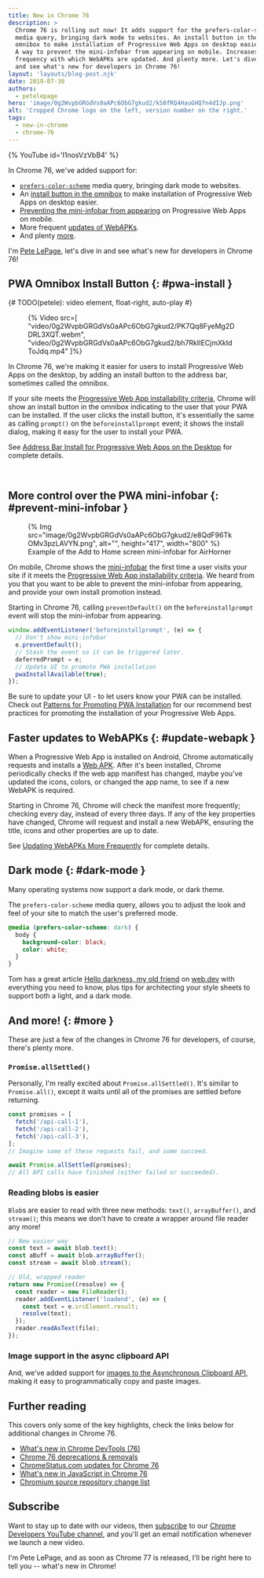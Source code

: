 ```yaml
---
title: New in Chrome 76
description: >
  Chrome 76 is rolling out now! It adds support for the prefers-color-scheme
  media query, bringing dark mode to websites. An install button in the
  omnibox to make installation of Progressive Web Apps on desktop easier.
  A way to prevent the mini-infobar from appearing on mobile. Increases the
  frequency with which WebAPKs are updated. And plenty more. Let's dive in
  and see what's new for developers in Chrome 76!
layout: 'layouts/blog-post.njk'
date: 2019-07-30
authors:
  - petelepage
hero: 'image/0g2WvpbGRGdVs0aAPc6ObG7gkud2/kS8fRQ4HauGHQ7n4dIJp.png'
alt: 'Cropped Chrome logo on the left, version number on the right.'
tags:
  - new-in-chrome
  - chrome-76
---
```


{% YouTube id='I1nosVzVbB4' %}

In Chrome 76, we've added support for:

* [`prefers-color-scheme`](#dark-mode) media query, bringing dark mode to
  websites.
* An [install button in the omnibox](#pwa-install) to make installation of
  Progressive Web Apps on desktop easier.
* [Preventing the mini-infobar from appearing](#prevent-mini-infobar) on
  Progressive Web Apps on mobile.
* More frequent [updates of WebAPKs](#update-webapk).
* And plenty [more](#more).

I'm [Pete LePage](https://petelepage.com/), let's dive in and see
what's new for developers in Chrome 76!

## PWA Omnibox Install Button {: #pwa-install }

{# TODO(petele): video element, float-right, auto-play #}
<figure class="float-right">
{% Video src=[
  "video/0g2WvpbGRGdVs0aAPc6ObG7gkud2/PK7Qq8FyeMg2DDRL3XQT.webm",
  "video/0g2WvpbGRGdVs0aAPc6ObG7gkud2/bh7RkIIECjmXkIdToJdq.mp4"
]%}
</figure>

In Chrome 76, we're making it easier for users to install Progressive Web Apps
on the desktop, by adding an install button to the address bar, sometimes
called the omnibox.

If your site meets the
[Progressive Web App installability criteria][pwa-install-criteria], Chrome
will show an install button in the omnibox indicating to the user that your
PWA can be installed. If the user clicks the install button, it's essentially
the same as calling `prompt()` on the `beforeinstallprompt` event;
it shows the install dialog, making it easy for the user to install your PWA.

See [Address Bar Install for Progressive Web Apps on the Desktop][pwa-install]
for complete details.

[pwa-install-criteria]: https://developers.google.com/web/fundamentals/app-install-banners/#criteria
[pwa-install]: https://developers.google.com/web/updates/2019/06/pwa-install-addressbar

<br style="clear:both;">

## More control over the PWA mini-infobar {: #prevent-mini-infobar }

<figure class="float-right">
  {% Img src="image/0g2WvpbGRGdVs0aAPc6ObG7gkud2/e8QdF96TkOMv3pzLAVYN.png", alt="", height="417", width="800" %}
  <figcaption>
    Example of the Add to Home screen mini-infobar for AirHorner
  </figcaption>
</figure>

On mobile, Chrome shows the [mini-infobar][mini-infobar] the first time a user visits your
site if it meets the [Progressive Web App installability criteria][pwa-install-criteria].
We heard from you that you want to be able to prevent the mini-infobar from
appearing, and provide your own install promotion instead.

Starting in Chrome 76, calling `preventDefault()` on the `beforeinstallprompt`
event will stop the mini-infobar from appearing.

```js
window.addEventListener('beforeinstallprompt', (e) => {
  // Don't show mini-infobar
  e.preventDefault();
  // Stash the event so it can be triggered later.
  deferredPrompt = e;
  // Update UI to promote PWA installation
  pwaInstallAvailable(true);
});
```

Be sure to update your UI - to let users know your PWA can be installed.
Check out [Patterns for Promoting PWA Installation][patterns-mobile] for
our recommend best practices for promoting the installation of your
Progressive Web Apps.

[patterns-mobile]: https://developers.google.com/web/fundamentals/app-install-banners/promoting-install-mobile
[mini-infobar]: https://developers.google.com/web/fundamentals/app-install-banners/#mini-info-bar

## Faster updates to WebAPKs {: #update-webapk }

When a Progressive Web App is installed on Android, Chrome automatically
requests and installs a [Web APK][web-apk]. After it's been installed,
Chrome periodically checks if the web app manifest has changed,
maybe you've updated the icons, colors, or changed the app name, to see if
a new WebAPK is required.

Starting in Chrome 76, Chrome will check the manifest more frequently;
checking every day, instead of every three days. If any of the key properties
have changed, Chrome will request and install a new WebAPK, ensuring the
title, icons and other properties are up to date.

See [Updating WebAPKs More Frequently][updating-webapk] for complete details.

[web-apk]: https://developers.google.com/web/fundamentals/integration/webapks
[updating-webapk]: https://developers.google.com/web/updates/2019/06/webapk-update-frequency

## Dark mode {: #dark-mode }

Many operating systems now support a dark mode, or dark theme.

The `prefers-color-scheme` media query, allows you to adjust the look and feel
of your site to match the user's preferred mode.

```css
@media (prefers-color-scheme: dark) {
  body {
    background-color: black;
    color: white;
  }
}
```

Tom has a great article [Hello darkness, my old friend][dark-article] on
[web.dev](https://web.dev/articles/blog) with everything you need to know, plus tips
for architecting your style sheets to support both a light,
and a dark mode.

[dark-article]: https://web.dev/prefers-color-scheme/

## And more! {: #more }

These are just a few of the changes in Chrome 76 for developers, of course,
there's plenty more.

### `Promise.allSettled()`

Personally, I'm really excited about `Promise.allSettled()`. It's similar to
`Promise.all()`, except it waits until all of the promises are settled before
returning.

```js
const promises = [
  fetch('/api-call-1'),
  fetch('/api-call-2'),
  fetch('/api-call-3'),
];
// Imagine some of these requests fail, and some succeed.

await Promise.allSettled(promises);
// All API calls have finished (either failed or succeeded).
```

### Reading blobs is easier

`Blob`s are easier to read with three new methods: `text()`, `arrayBuffer()`,
and `stream()`; this means we don't have to create a wrapper around file
reader any more!

```js
// New easier way
const text = await blob.text();
const aBuff = await blob.arrayBuffer();
const stream = await blob.stream();

// Old, wrapped reader
return new Promise((resolve) => {
  const reader = new FileReader();
  reader.addEventListener('loadend', (e) => {
    const text = e.srcElement.result;
    resolve(text);
  });
  reader.readAsText(file);
});
```

### Image support in the async clipboard API

And, we've added support for
[images to the Asynchronous Clipboard API][img-async-clipboard], making it
easy to programmatically copy and paste images.

[img-async-clipboard]: https://developers.google.com/web/updates/2019/07/image-support-for-async-clipboard

## Further reading

This covers only some of the key highlights, check the links below for
additional changes in Chrome 76.

* [What's new in Chrome DevTools (76)](/blog/new-in-devtools-76)
* [Chrome 76 deprecations & removals](https://developers.google.com/web/updates/2019/06/chrome-76-deps-rems)
* [ChromeStatus.com updates for Chrome 76](https://www.chromestatus.com/features#milestone%3D76)
* [What's new in JavaScript in Chrome 76](https://v8.dev/blog/v8-release-76)
* [Chromium source repository change list](https://chromium.googlesource.com/chromium/src/+log/75.0.3770.67..76.0.3809.88)

## Subscribe

Want to stay up to date with our videos, then [subscribe](https://goo.gl/6FP1a5)
to our [Chrome Developers YouTube channel](https://www.youtube.com/user/ChromeDevelopers/),
and you'll get an email notification whenever we launch a new video.

I'm Pete LePage, and as soon as Chrome 77 is released, I'll be right
here to tell you -- what's new in Chrome!
